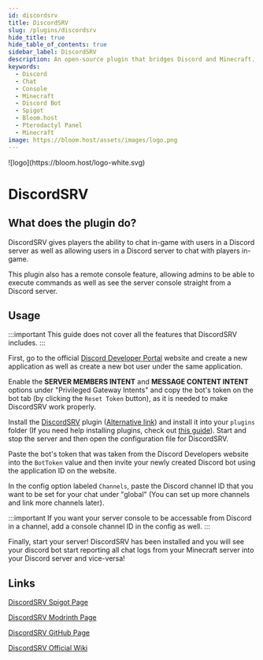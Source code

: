 ```yaml
---
id: discordsrv
title: DiscordSRV
slug: /plugins/discordsrv
hide_title: true
hide_table_of_contents: true
sidebar_label: DiscordSRV
description: An open-source plugin that bridges Discord and Minecraft.
keywords:
  - Discord
  - Chat
  - Console
  - Minecraft
  - Discord Bot
  - Spigot
  - Bloom.host
  - Pterodactyl Panel
  - Minecraft
image: https://bloom.host/assets/images/logo.png
---
```


<div class="text--center">
![logo](https://bloom.host/logo-white.svg)
<h1>DiscordSRV</h1>
</div>

## What does the plugin do?

DiscordSRV gives players the ability to chat in-game with users in a Discord server as well as allowing users in a Discord server to chat with players in-game.

This plugin also has a remote console feature, allowing admins to be able to execute commands as well as see the server console straight from a Discord server.

## Usage

:::important
This guide does not cover all the features that DiscordSRV includes.
:::

First, go to the official [Discord Developer Portal](https://discord.com/developers/applications/) website and create a new application as well as create a new bot user under the same application.

Enable the **SERVER MEMBERS INTENT** and **MESSAGE CONTENT INTENT** options under "Privileged Gateway Intents" and copy the bot's token on the bot tab (by clicking the `Reset Token` button), as it is needed to make DiscordSRV work properly.

Install the [DiscordSRV](https://www.spigotmc.org/resources/discordsrv.18494/) plugin ([Alternative link](https://modrinth.com/mod/discordsrv)) and install it into your `plugins` folder (If you need help installing plugins, check out [this guide](https://docs.bloom.host/installing-plugins)). Start and stop the server and then open the configuration file for DiscordSRV.

Paste the bot's token that was taken from the Discord Developers website into the `BotToken` value and then invite your newly created Discord bot using the application ID on the website.

In the config option labeled `Channels`, paste the Discord channel ID that you want to be set for your chat under "global" (You can set up more channels and link more channels later).

:::important
If you want your server console to be accessable from Discord in a channel, add a console channel ID in the config as well.
:::

Finally, start your server! DiscordSRV has been installed and you will see your discord bot start reporting all chat logs from your Minecraft server into your Discord server and vice-versa!

## Links

[DiscordSRV Spigot Page](https://www.spigotmc.org/resources/discordsrv.18494/)

[DiscordSRV Modrinth Page](https://modrinth.com/mod/discordsrv)

[DiscordSRV GitHub Page](https://github.com/DiscordSRV/DiscordSRV)

[DiscordSRV Official Wiki](https://docs.discordsrv.com/)
